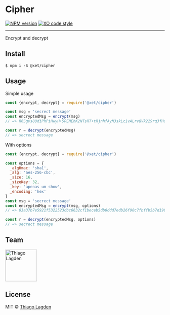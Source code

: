 # Cipher

[![NPM version][npm-img]][npm]
[![XO code style][xo-img]][xo]


[npm-img]:         https://img.shields.io/npm/v/@xet/cipher.svg
[npm]:             https://www.npmjs.com/package/@xet/cipher
[xo-img]:          https://img.shields.io/badge/code_style-XO-5ed9c7.svg
[xo]:              https://github.com/sindresorhus/xo

-----

Encrypt and decrypt

## Install

```
$ npm i -S @xet/cipher
```


## Usage

Simple usage

```js
const {encrypt, decrypt} = require('@xet/cipher')

const msg = 'secrect message'
const encryptedMsg = encrypt(msg)
// => R6Sgvs8UdiPhPiHwyH+5REMEhK2NTsRT+tRjnhfAyN3skLc1vALrvQVk229rq3fHuopncGb+fiQSUfkuWc7W8A==

const r = decrypt(encryptedMsg)
// => secrect message
```

With options

```js
const {encrypt, decrypt} = require('@xet/cipher')

const options = {
  _algHmac: 'sha1',
  _alg: 'aes-256-cbc',
  _size: 16,
  _sizeKey: 32,
  _key: 'apenas um show',
  _encoding: 'hex'
}
const msg = 'secrect message'
const encryptedMsg = encrypt(msg, options)
// => 03a37b7e5921f5322523dbc6632cf1beceb5db0ddd7edb26f90c7fbffb5b7d1987eaac68db4e21b9496ebc580ac73342bbc7cd1b

const r = decrypt(encryptedMsg, options)
// => secrect message
```


## Team

[<img src="https://avatars.githubusercontent.com/u/130963?s=390" alt="Thiago Lagden" width="100">](http://lagden.in)


## License

MIT © [Thiago Lagden](http://lagden.in)
